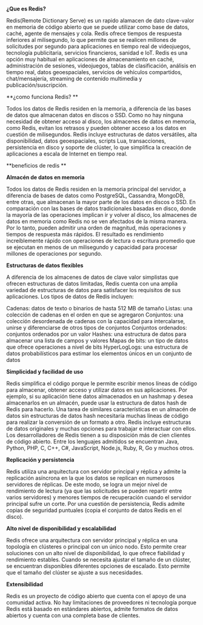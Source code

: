 
**¿Que es Redis?**


Redis(Remote Dictionary Serve) es un rapido alamacen de dato clave-valor en memoria de código abierto que se puede utilizar como base de datos, caché, agente de mensajes y cola. Redis ofrece tiempos de respuesta inferiores al milisegundo, lo que permite que se realicen millones de solicitudes por segundo para aplicaciones en tiempo real de videojuegos, tecnología publicitaria, servicios financieros, sanidad e IoT. Redis es una opción muy habitual en aplicaciones de almacenamiento en caché, administración de sesiones, videojuegos, tablas de clasificación, análisis en tiempo real, datos geoespaciales, servicios de vehículos compartidos, chat/mensajería, streaming de contenido multimedia y publicación/suscripción.


**¿como funciona Redis? **

Todos los datos de Redis residen en la memoria, a diferencia de las bases de datos que almacenan datos en discos o SSD. Como no hay ninguna necesidad de obtener acceso al disco, los almacenes de datos en memoria, como Redis, evitan los retrasos y pueden obtener acceso a los datos en cuestión de milisegundos. Redis incluye estructuras de datos versátiles, alta disponibilidad, datos geoespaciales, scripts Lua, transacciones, persistencia en disco y soporte de clúster, lo que simplifica la creación de aplicaciones a escala de Internet en tiempo real.

  **beneficios de redis **

**Almacén de datos en memoria**

Todos los datos de Redis residen en la memoria principal del servidor, a diferencia de bases de datos como PostgreSQL, Cassandra, MongoDB, entre otras, que almacenan la mayor parte de los datos en discos o SSD. En comparación con las bases de datos tradicionales basadas en disco, donde la mayoría de las operaciones implican ir y volver al disco, los almacenes de datos en memoria como Redis no se ven afectados de la misma manera. Por lo tanto, pueden admitir una orden de magnitud, más operaciones y tiempos de respuesta más rápidos. El resultado es rendimiento increíblemente rápido con operaciones de lectura o escritura promedio que se ejecutan en menos de un milisegundo y capacidad para procesar millones de operaciones por segundo.


  **Estructuras de datos flexibles**
  
A diferencia de los almacenes de datos de clave valor simplistas que ofrecen estructuras de datos limitadas, Redis cuenta con una amplia variedad de estructuras de datos para satisfacer los requisitos de sus aplicaciones. Los tipos de datos de Redis incluyen:

  Cadenas: datos de texto o binarios de hasta 512 MB de tamaño
  Listas: una colección de cadenas en el orden en que se agregaron
  Conjuntos: una colección desordenada de cadenas con la capacidad para intercalarse, unirse y diferenciarse de otros tipos de conjuntos
  Conjuntos ordenados: conjuntos ordenados por un valor
  Hashes: una estructura de datos para almacenar una lista de campos y valores
  Mapas de bits: un tipo de datos que ofrece operaciones a nivel de bits
  HyperLogLogs: una estructura de datos probabilísticos para estimar los elementos únicos en un conjunto de datos
 
 
  **Simplicidad y facilidad de uso**
  
Redis simplifica el código porque le permite escribir menos líneas de código para almacenar, obtener acceso y utilizar datos en sus aplicaciones. Por ejemplo, si su aplicación tiene datos almacenados en un hashmap y desea almacenarlos en un almacén, puede usar la estructura de datos hash de Redis para hacerlo. Una tarea de similares características en un almacén de datos sin estructuras de datos hash necesitaría muchas líneas de código para realizar la conversión de un formato a otro. Redis incluye estructuras de datos originales y muchas opciones para trabajar e interactuar con ellos. Los desarrolladores de Redis tienen a su disposición más de cien clientes de código abierto. Entre los lenguajes admitidos se encuentran Java, Python, PHP, C, C++, C#, JavaScript, Node.js, Ruby, R, Go y muchos otros.

**Replicación y persistencia**

Redis utiliza una arquitectura con servidor principal y réplica y admite la replicación asíncrona en la que los datos se replican en numerosos servidores de réplicas. De este modo, se logra un mejor nivel de rendimiento de lectura (ya que las solicitudes se pueden repartir entre varios servidores) y menores tiempos de recuperación cuando el servidor principal sufre un corte. Por una cuestión de persistencia, Redis admite copias de seguridad puntuales (copia el conjunto de datos Redis en el disco).

  **Alto nivel de disponibilidad y escalabilidad**
  
Redis ofrece una arquitectura con servidor principal y réplica en una topología en clústeres o principal con un único nodo. Esto permite crear soluciones con un alto nivel de disponibilidad, lo que ofrece fiabilidad y rendimiento estables. Cuando se necesita ajustar el tamaño de un clúster, se encuentran disponibles diferentes opciones de escalado. Esto permite que el tamaño del clúster se ajuste a sus necesidades.

**Extensibilidad**

Redis es un proyecto de código abierto que cuenta con el apoyo de una comunidad activa. No hay limitaciones de proveedores ni tecnología porque Redis está basado en estándares abiertos, admite formatos de datos abiertos y cuenta con una completa base de clientes.
